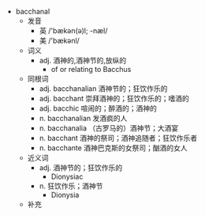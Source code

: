 - bacchanal
  - 发音
    - 英 /'bækən(ə)l; -næl/
    - 美 /'bækənl/
  - 词义
    - adj. 酒神的,酒神节的,放纵的
      - of or relating to Bacchus 
  - 同根词
    - adj. bacchanalian 酒神节的；狂饮作乐的
    - adj. bacchant 崇拜酒神的；狂饮作乐的；嗜酒的
    - adj. bacchic 喧闹的；醉酒的；酒神的
    - n. bacchanalian 发酒疯的人
    - n. bacchanalia （古罗马的）酒神节；大酒宴
    - n. bacchant 酒神的祭司；酒神追随者；狂饮作乐者
    - n. bacchante 酒神巴克斯的女祭司；酗酒的女人
  - 近义词
    - adj. 酒神节的；狂饮作乐的
      - Dionysiac
    - n. 狂饮作乐；酒神节
      - Dionysia
  - 补充